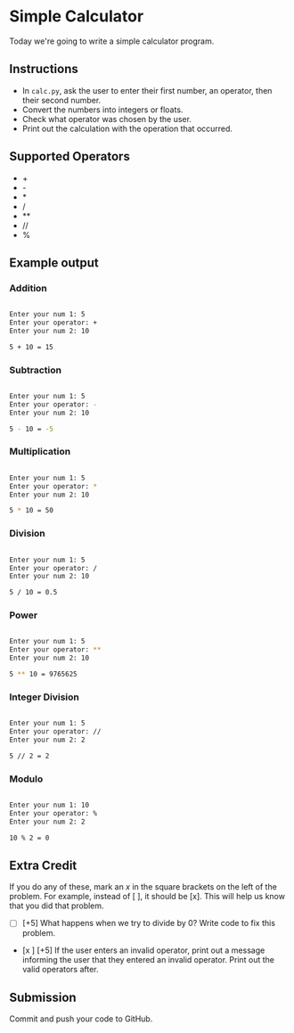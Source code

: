 # Simple Calculator

Today we're going to write a simple calculator program. 

## Instructions

- In `calc.py`, ask the user to enter their first number, an operator, then their second number.
- Convert the numbers into integers or floats.
- Check what operator was chosen by the user.
- Print out the calculation with the operation that occurred.

## Supported Operators

- \+
- \-
- \*
- /
- **
- //
- %

## Example output

### Addition

```bash

Enter your num 1: 5
Enter your operator: +
Enter your num 2: 10

5 + 10 = 15

```

### Subtraction

```bash

Enter your num 1: 5
Enter your operator: -
Enter your num 2: 10

5 - 10 = -5

```

### Multiplication

```bash

Enter your num 1: 5
Enter your operator: *
Enter your num 2: 10

5 * 10 = 50

```

### Division 

```bash

Enter your num 1: 5
Enter your operator: /
Enter your num 2: 10

5 / 10 = 0.5

```

### Power 

```bash

Enter your num 1: 5
Enter your operator: **
Enter your num 2: 10

5 ** 10 = 9765625

```

### Integer Division

```bash

Enter your num 1: 5
Enter your operator: //
Enter your num 2: 2

5 // 2 = 2

```

### Modulo

```bash

Enter your num 1: 10
Enter your operator: %
Enter your num 2: 2

10 % 2 = 0

```

## Extra Credit

If you do any of these, mark an *x* in the square brackets on the left of the problem. For example, instead of [ ], it should be [x]. This will help us know that you did that problem.

- [ ] \[+5\] What happens when we try to divide by 0? Write code to fix this problem.
- [x ] \[+5\] If the user enters an invalid operator, print out a message informing the user that they entered an invalid operator. Print out the valid operators after.

## Submission

Commit and push your code to GitHub.

